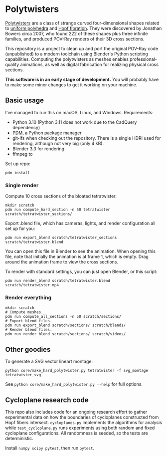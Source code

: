 # Polytwisters

[Polytwisters](https://www.polytope.net/hedrondude/twisters.htm) are a class of strange curved four-dimensional shapes related to [uniform polyhedra](https://en.wikipedia.org/wiki/Uniform_polyhedron) and [Hopf fibration](https://en.wikipedia.org/wiki/Hopf_fibration). They were discovered by Jonathan Bowers circa 2007, who found 222 of these shapes plus three infinite families, and produced POV-Ray renders of their 3D cross sections.

This repository is a project to clean up and port the original POV-Ray code (unpublished) to a modern toolchain using Blender's Python scripting capabilities. Computing the polytwisters as meshes enables professional-quality animations, as well as digital fabrication for realizing physical cross sections.

**This software is in an early stage of development.** You will probably have to make some minor changes to get it working on your machine.

## Basic usage

I've managed to run this on macOS, Linux, and Windows. Requirements:

* Python 3.10 (Python 3.11 does not work due to the CadQuery dependency)
* [PDM](https://pdm.fming.dev/latest/), a Python package manager
* git-lfs when checking out the repository. There is a single HDRI used for rendering, although not very big (only 4 kB).
* Blender 3.3 for rendering
* ffmpeg to 

Set up repo:

```
pdm install
```

### Single render

Compute 10 cross sections of the bloated tetratwister:

```
mkdir scratch
pdm run compute_hard_section -n 50 tetratwister scratch/tetratwister_sections/
```

Export .blend file, which has cameras, lights, and render configuration all set up for you:

```
pdm run export_blend scratch/tetratwister_sections scratch/tetratwister.blend
```

You can open this file in Blender to see the animation. When opening this file, note that initially the animation is at frame 1, which is empty. Drag around the animation frame to view the cross sections.

To render with standard settings, you can just open Blender, or this script:

```
pdm run render_blend scratch/tetratwister.blend scratch/tetratwister.mp4
```

### Render everything

```
mkdir scratch
# Compute meshes.
pdm run compute_all_sections -n 50 scratch/sections/
# Export blend files.
pdm run export_blend scratch/sections/ scratch/blends/
# Render blend files.
pdm run render_blend scratch/sections/ scratch/videos/
```

## Other goodies

To generate a SVG vector lineart montage: 

```
python core/make_hard_polytwister.py tetratwister -f svg_montage tetratwister_svg
```

See `python core/make_hard_polytwister.py --help` for full options.

## Cycloplane research code

This repo also includes code for an ongoing research effort to gather experimental data on how the boundaries of cycloplanes constructed from Hopf fibers intersect. `cycloplanes.py` implements the algorithms for analysis while `test_cycloplane.py` runs experiments using both random and fixed cycloplane configurations. All randomness is seeded, so the tests are deterministic.

Install `numpy scipy pytest`, then run `pytest`.
